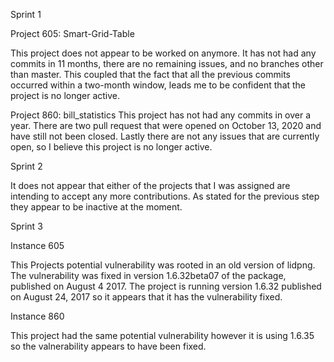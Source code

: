 Sprint 1

Project 605: Smart-Grid-Table

This project does not appear to be worked on anymore. It has not had any commits in 11 months, there are no remaining issues, and no branches other than master. This coupled that the fact that all the previous commits occurred within a two-month window, leads me to be confident that the project is no longer active.

Project 860: bill_statistics
This project has not had any commits in over a year. There are two pull request that were opened on October 13, 2020 and have still not been closed. Lastly there are not any issues that are currently open, so I believe this project is no longer active.

Sprint 2

It does not appear that either of the projects that I was assigned are intending to accept any more contributions. As stated for the previous step they appear to be inactive at the moment. 

Sprint 3 

Instance 605

This Projects potential vulnerability was rooted in an old version of lidpng. The vulnerability was fixed in version 1.6.32beta07 of the package, published on August 4 2017. The project is running version 1.6.32 published on August 24, 2017 so it appears that it has the vulnerability fixed. 

Instance 860 

This project had the same potential vulnerability however it is using 1.6.35 so the valnerability appears to have been fixed. 
